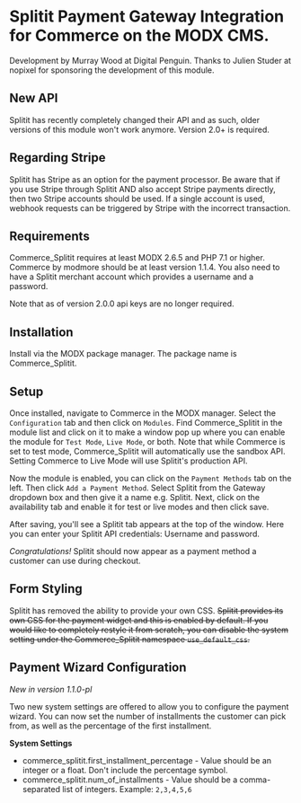 Splitit Payment Gateway Integration for Commerce on the MODX CMS.
==
Development by Murray Wood at Digital Penguin.
Thanks to Julien Studer at nopixel for sponsoring the development of this module.

New API
-

Splitit has recently completely changed their API and as such, older versions of this module won't work anymore. Version 2.0+ is required.

Regarding Stripe
-

Splitit has Stripe as an option for the payment processor. Be aware that if you use Stripe through Splitit AND also 
accept Stripe payments directly, then two Stripe accounts should be used. If a single account is used, webhook requests 
can be triggered by Stripe with the incorrect transaction.

Requirements
-
Commerce_Splitit requires at least MODX 2.6.5 and PHP 7.1 or higher. Commerce by modmore should be at least version 1.1.4. You also need to have a Splitit merchant account which provides a username and a password.

Note that as of version 2.0.0 api keys are no longer required.

Installation
-
Install via the MODX package manager. The package name is Commerce_Splitit.

Setup
-
Once installed, navigate to Commerce in the MODX manager. Select the `Configuration` tab and then click on `Modules`. Find Commerce_Splitit in the module list and click on it to make a window pop up where you can enable the module for `Test Mode`, `Live Mode`, or both. Note that while Commerce is set to test mode, Commerce_Splitit will automatically use the sandbox API. Setting Commerce to Live Mode will use Splitit's production API.

Now the module is enabled, you can click on the `Payment Methods` tab on the left. Then click `Add a Payment Method`. Select Splitit from the Gateway dropdown box and then give it a name e.g. Splitit.
Next, click on the availability tab and enable it for test or live modes and then click save. 

After saving, you'll see a Splitit tab appears at the top of the window. Here you can enter your Splitit API credentials: Username and password.

*Congratulations!* Splitit should now appear as a payment method a customer can use during checkout.

Form Styling
-

Splitit has removed the ability to provide your own CSS.
~~Splitit provides its own CSS for the payment widget and this is enabled by default. If you would like to completely restyle it from scratch, you can disable the system setting under the Commerce_Splitit namespace `use_default_css`.~~

Payment Wizard Configuration
-
*New in version 1.1.0-pl*

Two new system settings are offered to allow you to configure the payment wizard. You can now set the number of installments the customer can pick from, 
as well as the percentage of the first installment.

**System Settings**

- commerce_splitit.first_installment_percentage - Value should be an integer or a float. Don't include the percentage symbol.
- commerce_splitit.num_of_installments - Value should be a comma-separated list of integers. Example: `2,3,4,5,6`
